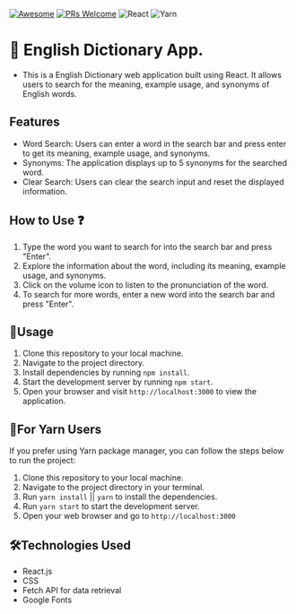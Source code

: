 [![Awesome](https://awesome.re/badge-flat2.svg)](https://github.com/zbetcheckin/Security_list)
[![PRs Welcome](https://img.shields.io/badge/PRs-welcome-brightgreen.svg?style=flat-square)](http://makeapullrequest.com)
![React](https://img.shields.io/badge/react-%2320232a.svg?style=for-the-badge&logo=react&logoColor=%2361DAFB)
![Yarn](https://img.shields.io/badge/yarn-%232C8EBB.svg?style=for-the-badge&logo=yarn&logoColor=white)

# 📖 English Dictionary App.

- This is a English Dictionary web application built using React. It allows users to search for the meaning, example usage, and synonyms of English words.

## Features

- Word Search: Users can enter a word in the search bar and press enter to get its meaning, example usage, and synonyms.
- Synonyms: The application displays up to 5 synonyms for the searched word.
- Clear Search: Users can clear the search input and reset the displayed information.

## How to Use ❓
1. Type the word you want to search for into the search bar and press "Enter".
2. Explore the information about the word, including its meaning, example usage, and synonyms.
3. Click on the volume icon to listen to the pronunciation of the word.
4. To search for more words, enter a new word into the search bar and press "Enter".

## 👻Usage

1. Clone this repository to your local machine.
2. Navigate to the project directory.
3. Install dependencies by running `npm install`.
4. Start the development server by running `npm start`.
5. Open your browser and visit `http://localhost:3000` to view the application.

## 👻For Yarn Users

If you prefer using Yarn package manager, you can follow the steps below to run the project:

1. Clone this repository to your local machine.
2. Navigate to the project directory in your terminal.
3. Run `yarn install` || `yarn` to install the dependencies.
4. Run `yarn start` to start the development server.
5. Open your web browser and go to `http://localhost:3000`

## 🛠️Technologies Used
- React.js
- CSS
- Fetch API for data retrieval
- Google Fonts